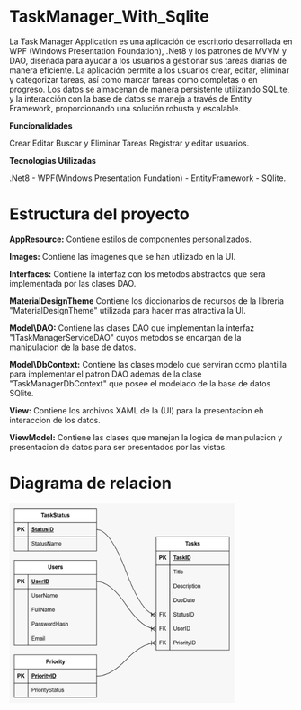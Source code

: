 # TaskManager_With_Sqlite
La Task Manager Application es una aplicación de escritorio desarrollada en WPF (Windows Presentation Foundation), .Net8 y los patrones de MVVM y DAO, diseñada para ayudar a los usuarios a gestionar sus tareas diarias de manera eficiente. La aplicación permite a los usuarios crear, editar, eliminar y categorizar tareas, así como marcar tareas como completas o en progreso. Los datos se almacenan de manera persistente utilizando SQLite, y la interacción con la base de datos se maneja a través de Entity Framework, proporcionando una solución robusta y escalable.

**Funcionalidades**

Crear Editar Buscar y Eliminar Tareas
Registrar y editar usuarios.

**Tecnologias Utilizadas**

.Net8 - WPF(Windows Presentation Fundation) - EntityFramework - SQlite.

# Estructura del proyecto

**AppResource:** Contiene estilos de componentes personalizados.

**Images:** Contiene las imagenes que se han utilizado en la UI.

**Interfaces:** Contiene la interfaz con los metodos abstractos que sera implementada por las clases DAO.

**MaterialDesignTheme** Contiene los diccionarios de recursos de la libreria "MaterialDesignTheme" utilizada para hacer mas atractiva la UI.

**Model\DAO:** Contiene las clases DAO que implementan la interfaz "ITaskManagerServiceDAO" cuyos metodos se encargan de la manipulacion de la base de datos.

**Model\DbContext:** Contiene las clases modelo que serviran como plantilla para implementar el patron DAO ademas de la clase "TaskManagerDbContext" que posee el modelado de la base de datos SQlite.

**View:** Contiene los archivos XAML de la (UI) para la presentacion eh interaccion de los datos.

**ViewModel:** Contiene las clases que manejan la logica de manipulacion y presentacion de datos para ser presentados por las vistas.

# Diagrama de relacion

<img src="https://github.com/DanielGerardoHC/TaskManager_With_SQlite/blob/main/TaskManagerDB-Diagram.jpeg" title="TaskManagerDB" alt="TaskManagerDB" width="400" height="355"/> <img>





